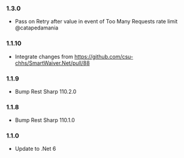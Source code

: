 ### 1.3.0
- Pass on Retry after value in event of Too Many Requests rate limit @catapedamania

### 1.1.10
- Integrate changes from https://github.com/csu-chhs/SmartWaiver.Net/pull/88

### 1.1.9
- Bump Rest Sharp 110.2.0

### 1.1.8
- Bump Rest Sharp 110.1.0

### 1.1.0

- Update to .Net 6
